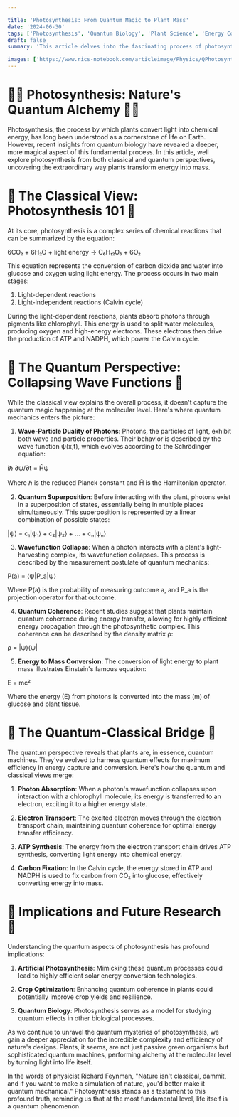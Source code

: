 ```yaml
---

title: 'Photosynthesis: From Quantum Magic to Plant Mass'
date: '2024-06-30'
tags: ['Photosynthesis', 'Quantum Biology', 'Plant Science', 'Energy Conversion']
draft: false
summary: 'This article delves into the fascinating process of photosynthesis, exploring both its classical understanding and the emerging quantum perspective, revealing how plants transform light into mass at the most fundamental level.'

images: ['https://www.rics-notebook.com/articleimage/Physics/QPhotosynthesis.webp']
---
```


# 🌿🔬 Photosynthesis: Nature's Quantum Alchemy 🔬🌿

Photosynthesis, the process by which plants convert light into chemical energy, has long been understood as a cornerstone of life on Earth. However, recent insights from quantum biology have revealed a deeper, more magical aspect of this fundamental process. In this article, well explore photosynthesis from both classical and quantum perspectives, uncovering the extraordinary way plants transform energy into mass.

# 🌱 The Classical View: Photosynthesis 101 🌱

At its core, photosynthesis is a complex series of chemical reactions that can be summarized by the equation:

6CO₂ + 6H₂O + light energy → C₆H₁₂O₆ + 6O₂

This equation represents the conversion of carbon dioxide and water into glucose and oxygen using light energy. The process occurs in two main stages:

1. Light-dependent reactions
2. Light-independent reactions (Calvin cycle)

During the light-dependent reactions, plants absorb photons through pigments like chlorophyll. This energy is used to split water molecules, producing oxygen and high-energy electrons. These electrons then drive the production of ATP and NADPH, which power the Calvin cycle.

# 🔮 The Quantum Perspective: Collapsing Wave Functions 🔮

While the classical view explains the overall process, it doesn't capture the quantum magic happening at the molecular level. Here's where quantum mechanics enters the picture:

1. **Wave-Particle Duality of Photons**: 
Photons, the particles of light, exhibit both wave and particle properties. Their behavior is described by the wave function ψ(x,t), which evolves according to the Schrödinger equation:

iℏ ∂ψ/∂t = Ĥψ

Where ℏ is the reduced Planck constant and Ĥ is the Hamiltonian operator.

2. **Quantum Superposition**: 
Before interacting with the plant, photons exist in a superposition of states, essentially being in multiple places simultaneously. This superposition is represented by a linear combination of possible states:

|ψ⟩ = c₁|ψ₁⟩ + c₂|ψ₂⟩ + ... + cₙ|ψₙ⟩

3. **Wavefunction Collapse**: 
When a photon interacts with a plant's light-harvesting complex, its wavefunction collapses. This process is described by the measurement postulate of quantum mechanics:

P(a) = ⟨ψ|P_a|ψ⟩

Where P(a) is the probability of measuring outcome a, and P_a is the projection operator for that outcome.

4. **Quantum Coherence**: 
Recent studies suggest that plants maintain quantum coherence during energy transfer, allowing for highly efficient energy propagation through the photosynthetic complex. This coherence can be described by the density matrix ρ:

ρ = |ψ⟩⟨ψ|

5. **Energy to Mass Conversion**: 
The conversion of light energy to plant mass illustrates Einstein's famous equation:

E = mc²

Where the energy (E) from photons is converted into the mass (m) of glucose and plant tissue.

# 🌟 The Quantum-Classical Bridge 🌟

The quantum perspective reveals that plants are, in essence, quantum machines. They've evolved to harness quantum effects for maximum efficiency in energy capture and conversion. Here's how the quantum and classical views merge:

1. **Photon Absorption**: 
When a photon's wavefunction collapses upon interaction with a chlorophyll molecule, its energy is transferred to an electron, exciting it to a higher energy state.

2. **Electron Transport**: 
The excited electron moves through the electron transport chain, maintaining quantum coherence for optimal energy transfer efficiency.

3. **ATP Synthesis**: 
The energy from the electron transport chain drives ATP synthesis, converting light energy into chemical energy.

4. **Carbon Fixation**: 
In the Calvin cycle, the energy stored in ATP and NADPH is used to fix carbon from CO₂ into glucose, effectively converting energy into mass.

# 🔬 Implications and Future Research 🔬

Understanding the quantum aspects of photosynthesis has profound implications:

1. **Artificial Photosynthesis**: Mimicking these quantum processes could lead to highly efficient solar energy conversion technologies.

2. **Crop Optimization**: Enhancing quantum coherence in plants could potentially improve crop yields and resilience.

3. **Quantum Biology**: Photosynthesis serves as a model for studying quantum effects in other biological processes.

As we continue to unravel the quantum mysteries of photosynthesis, we gain a deeper appreciation for the incredible complexity and efficiency of nature's designs. Plants, it seems, are not just passive green organisms but sophisticated quantum machines, performing alchemy at the molecular level by turning light into life itself.

In the words of physicist Richard Feynman, "Nature isn't classical, dammit, and if you want to make a simulation of nature, you'd better make it quantum mechanical." Photosynthesis stands as a testament to this profound truth, reminding us that at the most fundamental level, life itself is a quantum phenomenon.